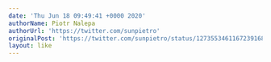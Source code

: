 ```yaml
---
date: 'Thu Jun 18 09:49:41 +0000 2020'
authorName: Piotr Nalepa
authorUrl: 'https://twitter.com/sunpietro'
originalPost: 'https://twitter.com/sunpietro/status/1273553461167239168'
layout: like
---
```

